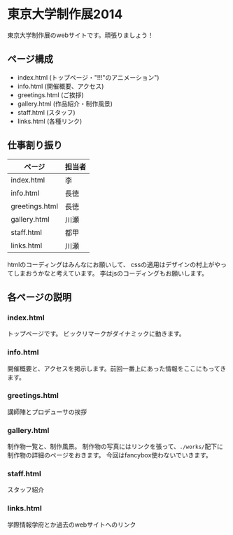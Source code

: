 # 東京大学制作展2014
東京大学制作展のwebサイトです。頑張りましょう！

## ページ構成

- index.html (トップページ・"!!!"のアニメーション")
- info.html (開催概要、アクセス)
- greetings.html (ご挨拶)
- gallery.html (作品紹介・制作風景)
- staff.html (スタッフ)
- links.html (各種リンク)

## 仕事割り振り

| ページ | 担当者 |
|---|---|
| index.html | 李 |
| info.html | 長徳 |
| greetings.html | 長徳 |
| gallery.html | 川瀬 |
| staff.html | 都甲 |
| links.html | 川瀬 |

htmlのコーディングはみんなにお願いして、
cssの適用はデザインの村上がやってしまおうかなと考えています。
李はjsのコーディングもお願いします。

## 各ページの説明

### index.html
トップページです。
ビックリマークがダイナミックに動きます。

### info.html
開催概要と、アクセスを掲示します。前回一番上にあった情報をここにもってきます。

### greetings.html
講師陣とプロデューサの挨拶

### gallery.html
制作物一覧と、制作風景。
制作物の写真にはリンクを張って、```./works/```配下に制作物の詳細のページをおきます。
今回はfancybox使わないでいきます。

### staff.html
スタッフ紹介

### links.html
学際情報学府とか過去のwebサイトへのリンク








